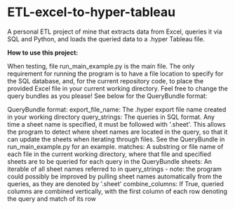 # ETL-excel-to-hyper-tableau
 A personal ETL project of mine that extracts data from Excel, queries it via SQL and Python, and loads the queried data to a .hyper Tableau file.

**How to use this project:**

When testing, file run_main_example.py is the main file. The only requirement for running the program is to have a file location
to specify for the SQL database, and, for the current repository code, to place the provided Excel file in your current working
directory. Feel free to change the query bundles as you please! See below for the QueryBundle format:

QueryBundle format:
export_file_name: The .hyper export file name created in your working directory
query_strings: The queries in SQL format. Any time a sheet name is specified, it must be followed with '.sheet'. This allows
                the program to detect where sheet names are located in the query, so that it can update the sheets when iterating
                through files. See the QueryBundle in run_main_example.py for an example.
matches: A substring or file name of each file in the current working directory, where that file and specified sheets are to be queried for each
            query in the QueryBundle
sheets: An iterable of all sheet names referred to in query_strings - note: the program could possibly be improved by pulling sheet names
        automatically from the queries, as they are denoted by '.sheet'
combine_columns: If True, queried columns are combined vertically, with the first column of each row denoting the query and match of its row 